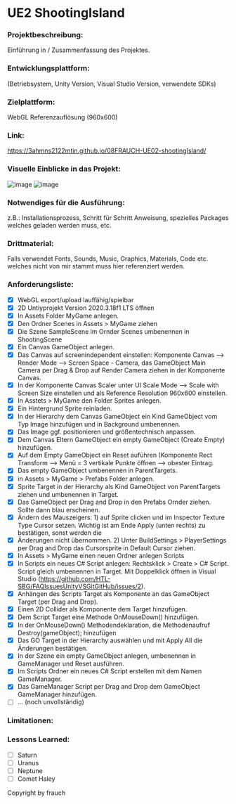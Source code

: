 # UE2 ShootingIsland

### Projektbeschreibung: 
Einführung in / Zusammenfassung des Projektes. 

### Entwicklungsplattform: 
(Betriebsystem, Unity Version, Visual Studio Version, verwendete SDKs)

### Zielplattform: 
WebGL Referenzauflösung (960x600) 

### Link:
https://3ahmns2122mtin.github.io/08FRAUCH-UE02-shootingIsland/

### Visuelle Einblicke in das Projekt: 
![image](https://user-images.githubusercontent.com/90834237/136346177-2869558e-b218-4ce8-9d08-72f4c81fca78.png)
![image](https://user-images.githubusercontent.com/90834237/137268217-a3cb653e-71c2-48c5-8b00-f536325aa2f6.png)


### Notwendiges für die Ausführung: 
z.B.: Installationsprozess, Schritt für Schritt Anweisung, spezielles Packages welches geladen werden muss, etc.  

### Drittmaterial: 
Falls verwendet Fonts, Sounds, Music, Graphics, Materials, Code etc. welches nicht von mir stammt muss hier referenziert werden. 

### Anforderungsliste:    
- [x] WebGL export/upload lauffähig/spielbar
- [x] 2D Untiyprojekt Version 2020.3.18f1 LTS öffnen
- [x] In Assets Folder MyGame anlegen.
- [x] Den Ordner Scenes in Assets > MyGame ziehen
- [x] Die Szene SampleScene im Ornder Scenes umbenennen in ShootingScene
- [x] Ein Canvas GameObject anlegen.
- [x] Das Canvas auf screenindependent einstellen: Komponente Canvas --> Render Mode --> Screen Space - Camera, 
das GameObject Main Camera per Drag & Drop auf Render Camera ziehen in der Komponente Canvas.
- [x] In der Komponente Canvas Scaler unter UI Scale Mode --> Scale with Screen Size einstellen und als Reference Resolution 960x600 einstellen.
- [x] In Asstets > MyGame den Folder Sprites anlegen. 
- [x] Ein Hintergrund Sprite reinladen.
- [x] In der Hierarchy dem Canvas GameObject ein Kind GameObject vom Typ Image hinzufügen und in Background umbenennen.
- [x] Das Image ggf. positionieren und größentechnisch anpassen.
- [x] Dem Canvas Eltern GameObject ein empty GameObject (Create Empty) hinzufügen. 
- [x] Auf dem Empty GameObject ein Reset auführen (Komponente Rect Transform --> Menü = 3 vertikale Punkte öffnen --> obester Eintrag. 
- [x] Das empty GameObject umbenennen in ParentTargets.
- [x] in Assets > MyGame > Prefabs Folder anlegen.
- [x] Sprite Target in der Hierarchy als Kind GameObject von ParentTargets ziehen und umbenennen in Target.
- [x] Das GameObject per Drag and Drop in den Prefabs Ornder ziehen. Sollte dann blau erscheinen. 
- [x] Ändern des Mauszeigers: 1) auf Sprite clicken und im Inspector Texture Type Cursor setzen. Wichtig ist am Ende Apply (unten rechts) zu bestätigen, sonst werden die 
- [x] Änderungen nicht übernommen. 2) Unter BuildSettings > PlayerSettings per Drag and Drop das Cursorsprite in Default Cursor ziehen. 
- [x] In Assets > MyGame einen neuen Ordner anlegen Scripts
- [x] In Scripts ein neues C# Script anlegen: Rechtsklick > Create > C# Script. Script gleich umbenennen in Target. Mit Doppelklick öffnen in Visual Studio (https://github.com/HTL-SBG/FAQIssuesUnityVSGitGitHub/issues/2).
- [x] Anhängen des Scripts Target als Komponente an das GameObject Target (per Drag and Drop). 
- [x] Einen 2D Collider als Komponente dem Target hinzufügen. 
- [x] Dem Script Target eine Methode OnMouseDown() hinzufügen. 
- [x] In der OnMouseDown() Methodendeklaration, die Methodenaufruf Destroy(gameObject); hinzufügen
- [x] Das GO Target in der Hierarchy auswählen und mit Apply All die Änderungen bestätigen. 
- [x] In der Szene ein empty GameObject anlegen, umbenennen in GameManager und Reset ausführen. 
- [x] Im Scripts Ordner ein neues C# Script erstellen mit dem Namen GameManager.
- [x] Das GameManager Script per Drag and Drop dem GameObject GameManager hinzufügen.
- [ ] ... (noch unvollständig)

### Limitationen:
 

### Lessons Learned:
- [ ] Saturn
- [ ] Uranus
- [ ] Neptune
- [ ] Comet Haley

Copyright by frauch



